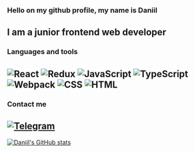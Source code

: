 ### Hello on my github profile, my name is Daniil 

## I am a junior frontend web developer

### Languages and tools

![React](https://img.shields.io/badge/-React-black?style=for-the-badge&logo=react&logoColor=5ed6f7)
![Redux](https://img.shields.io/badge/-Redux-black?style=for-the-badge&logo=redux&logoColor=764abc)
![JavaScript](https://img.shields.io/badge/-JavaScript-black?style=for-the-badge&logo=javascript&logoColor=efd81d)
![TypeScript](https://img.shields.io/badge/-TypeScript-black?style=for-the-badge&logo=typescript&logoColor=3178c6)
![Webpack](https://img.shields.io/badge/-Webpack-black?style=for-the-badge&logo=webpack&logoColor=1b74ba)
![CSS](https://img.shields.io/badge/-CSS-black?style=for-the-badge&logo=CSS3&logoColor=28a4d8)
![HTML](https://img.shields.io/badge/-HTML-black?style=for-the-badge&logo=HTML5&logoColor=e96228)
---
### Contact me
[![Telegram](https://img.shields.io/badge/-Telegram-black?style=for-the-badge&logo=telegram&logoColor=29a9ea)](https://t.me/mukovsky)
---

[![Daniil's GitHub stats](https://github-readme-stats.vercel.app/api?username=garet2gis&show_icons=true&theme=tokyonight)](https://github.com/anuraghazra/github-readme-stats)
